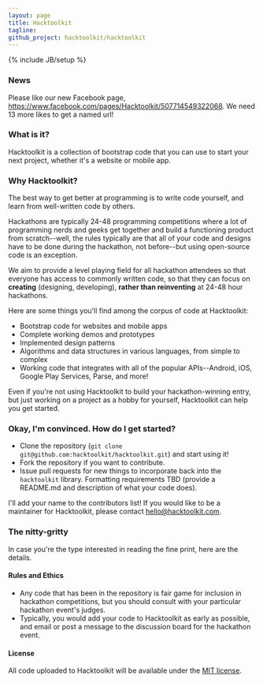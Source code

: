 ```yaml
---
layout: page
title: Hacktoolkit
tagline:
github_project: hacktoolkit/hacktoolkit
---
```

{% include JB/setup %}

### News
Please like our new Facebook page, <https://www.facebook.com/pages/Hacktoolkit/507714549322068>. We need 13 more likes to get a named url!

### What is it?

Hacktoolkit is a collection of bootstrap code that you can use to start your next project, whether it's a website or mobile app.

### Why Hacktoolkit?

The best way to get better at programming is to write code yourself, and learn from well-written code by others.

Hackathons are typically 24-48 programming competitions where a lot of programming nerds and geeks get together and build a functioning product from scratch--well, the rules typically are that all of your code and designs have to be done during the hackathon, not before--but using open-source code is an exception.

We aim to provide a level playing field for all hackathon attendees so that everyone has access to commonly written code, so that they can focus on **creating** (designing, developing), **rather than reinventing** at 24-48 hour hackathons.

Here are some things you'll find among the corpus of code at Hacktoolkit:

* Bootstrap code for websites and mobile apps
* Complete working demos and prototypes
* Implemented design patterns
* Algorithms and data structures in various languages, from simple to complex
* Working code that integrates with all of the popular APIs--Android, iOS, Google Play Services, Parse, and more!

Even if you're not using Hacktoolkit to build your hackathon-winning entry, but just working on a project as a hobby for yourself, Hacktoolkit can help you get started.

### Okay, I'm convinced. How do I get started?

* Clone the repository (`git clone git@github.com:hacktoolkit/hacktoolkit.git`) and start using it!
* Fork the repository if you want to contribute.
* Issue pull requests for new things to incorporate back into the `hacktoolkit` library. Formatting requirements TBD (provide a README.md and description of what your code does).

I'll add your name to the contributors list! If you would like to be a maintainer for Hacktoolkit, please contact <hello@hacktoolkit.com>.

### The nitty-gritty

In case you're the type interested in reading the fine print, here are the details.

#### Rules and Ethics

* Any code that has been in the repository is fair game for inclusion in hackathon competitions, but you should consult with your particular hackathon event's judges.
* Typically, you would add your code to Hacktoolkit as early as possible, and email or post a message to the discussion board for the hackathon event.

#### License

All code uploaded to Hacktoolkit will be available under the [MIT license](http://opensource.org/licenses/MIT).

